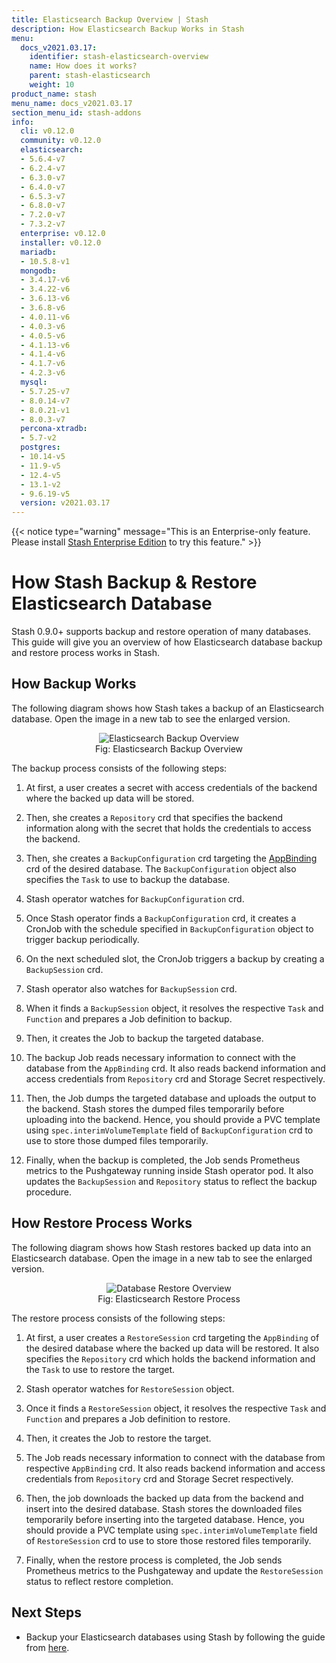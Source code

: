 ```yaml
---
title: Elasticsearch Backup Overview | Stash
description: How Elasticsearch Backup Works in Stash
menu:
  docs_v2021.03.17:
    identifier: stash-elasticsearch-overview
    name: How does it works?
    parent: stash-elasticsearch
    weight: 10
product_name: stash
menu_name: docs_v2021.03.17
section_menu_id: stash-addons
info:
  cli: v0.12.0
  community: v0.12.0
  elasticsearch:
  - 5.6.4-v7
  - 6.2.4-v7
  - 6.3.0-v7
  - 6.4.0-v7
  - 6.5.3-v7
  - 6.8.0-v7
  - 7.2.0-v7
  - 7.3.2-v7
  enterprise: v0.12.0
  installer: v0.12.0
  mariadb:
  - 10.5.8-v1
  mongodb:
  - 3.4.17-v6
  - 3.4.22-v6
  - 3.6.13-v6
  - 3.6.8-v6
  - 4.0.11-v6
  - 4.0.3-v6
  - 4.0.5-v6
  - 4.1.13-v6
  - 4.1.4-v6
  - 4.1.7-v6
  - 4.2.3-v6
  mysql:
  - 5.7.25-v7
  - 8.0.14-v7
  - 8.0.21-v1
  - 8.0.3-v7
  percona-xtradb:
  - 5.7-v2
  postgres:
  - 10.14-v5
  - 11.9-v5
  - 12.4-v5
  - 13.1-v2
  - 9.6.19-v5
  version: v2021.03.17
---
```


{{< notice type="warning" message="This is an Enterprise-only feature. Please install [Stash Enterprise Edition](/docs/v2021.03.17/setup/install/enterprise) to try this feature." >}}

# How Stash Backup & Restore Elasticsearch Database

Stash 0.9.0+ supports backup and restore operation of many databases. This guide will give you an overview of how Elasticsearch database backup and restore process works in Stash.

## How Backup Works

The following diagram shows how Stash takes a backup of an Elasticsearch database. Open the image in a new tab to see the enlarged version.

<figure align="center">
 <img alt="Elasticsearch Backup Overview" src="/docs/v2021.03.17/addons/elasticsearch/overview/images/backup_overview.svg">
  <figcaption align="center">Fig: Elasticsearch Backup Overview</figcaption>
</figure>

The backup process consists of the following steps:

1. At first, a user creates a secret with access credentials of the backend where the backed up data will be stored.

2. Then, she creates a `Repository` crd that specifies the backend information along with the secret that holds the credentials to access the backend.

3. Then, she creates a `BackupConfiguration` crd targeting the [AppBinding](/docs/v2021.03.17/concepts/crds/appbinding) crd of the desired database. The `BackupConfiguration` object also specifies the `Task` to use to backup the database.

4. Stash operator watches for `BackupConfiguration` crd.

5. Once Stash operator finds a `BackupConfiguration` crd, it creates a CronJob with the schedule specified in `BackupConfiguration` object to trigger backup periodically.

6. On the next scheduled slot, the CronJob triggers a backup by creating a `BackupSession` crd.

7. Stash operator also watches for `BackupSession` crd.

8. When it finds a `BackupSession` object, it resolves the respective `Task` and `Function` and prepares a Job definition to backup.

9. Then, it creates the Job to backup the targeted database.

10. The backup Job reads necessary information to connect with the database from the `AppBinding` crd. It also reads backend information and access credentials from `Repository` crd and Storage Secret respectively.

11. Then, the Job dumps the targeted database and uploads the output to the backend. Stash stores the dumped files temporarily before uploading into the backend. Hence, you should provide a PVC template using `spec.interimVolumeTemplate` field of `BackupConfiguration` crd to use to store those dumped files temporarily.

12. Finally, when the backup is completed, the Job sends Prometheus metrics to the Pushgateway running inside Stash operator pod. It also updates the `BackupSession` and `Repository` status to reflect the backup procedure.

## How Restore Process Works

The following diagram shows how Stash restores backed up data into an Elasticsearch database. Open the image in a new tab to see the enlarged version.

<figure align="center">
 <img alt="Database Restore Overview" src="/docs/v2021.03.17/addons/elasticsearch/overview/images/restore_overview.svg">
  <figcaption align="center">Fig: Elasticsearch Restore Process</figcaption>
</figure>

The restore process consists of the following steps:

1. At first, a user creates a `RestoreSession` crd targeting the `AppBinding` of the desired database where the backed up data will be restored. It also specifies the `Repository` crd which holds the backend information and the `Task` to use to restore the target.

2. Stash operator watches for `RestoreSession` object.

3. Once it finds a `RestoreSession` object, it resolves the respective `Task` and `Function` and prepares a Job definition to restore.

4. Then, it creates the Job to restore the target.

5. The Job reads necessary information to connect with the database from respective `AppBinding` crd. It also reads backend information and access credentials from `Repository` crd and Storage Secret respectively.

6. Then, the job downloads the backed up data from the backend and insert into the desired database. Stash stores the downloaded files temporarily before inserting into the targeted database. Hence, you should provide a PVC template using `spec.interimVolumeTemplate` field of `RestoreSession` crd to use to store those restored files temporarily.

7. Finally, when the restore process is completed, the Job sends Prometheus metrics to the Pushgateway and update the `RestoreSession` status to reflect restore completion.

## Next Steps

- Backup your Elasticsearch databases using Stash by following the guide from [here](/docs/v2021.03.17/addons/elasticsearch/kubedb/).
